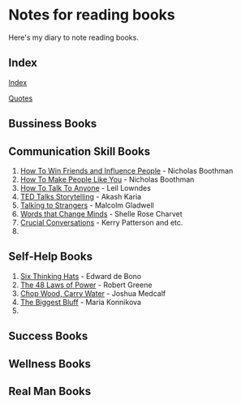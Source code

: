 # Notes for reading books
Here's my diary to note reading books.

## Index 
[Index](books/index.md)

[Quotes](quotes.md)

## Bussiness Books

## Communication Skill Books
1. [How To Win Friends and Influence People](books/bc001.md) - Nicholas Boothman
2. [How To Make People Like You](books/bc002.md) - Nicholas Boothman
3. [How To Talk To Anyone](books/bc003.md) - Leil Lowndes
4. [TED Talks Storytelling](books/bc004.md) - Akash Karia
5. [Talking to Strangers](books/bc005.md) - Malcolm Gladwell
6. [Words that Change Minds](books/bc006.md) - Shelle Rose Charvet
7. [Crucial Conversations](books/bc007.md) - Kerry Patterson and etc.
8. 
## Self-Help Books
1. [Six Thinking Hats](books/bs001.md) - Edward de Bono
2. [The 48 Laws of Power](books/bs002.md) - Robert Greene
3. [Chop Wood, Carry Water](books/bs003.md) - Joshua Medcalf
4. [The Biggest Bluff](books/bs004.md) - Maria Konnikova
5. 

## Success Books

## Wellness Books

## Real Man Books

## 
